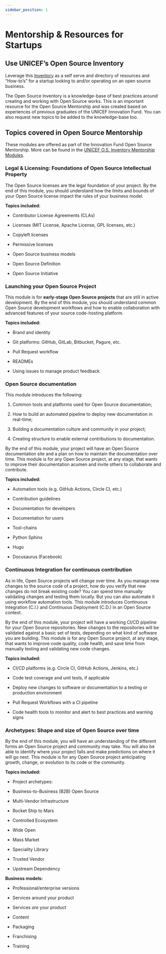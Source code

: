 ```yaml
---
sidebar_position: 1
---
```


# Mentorship & Resources for Startups

## Use UNICEF’s Open Source Inventory 

Leverage this [Inventory](https://unicef.github.io/inventory/meta/mentorship/onboarding/) as a self serve and directory of resources and “How-to’s” for a startup looking to and/or operating on an open source business. 

The Open Source Inventory is a knowledge-base of best practices around creating and working with Open Source works. This is an important resource for the Open Source Mentorship and was created based on experiences of previous graduates of the UNICEF Innovation Fund. You can also request new topics to be added to the knowledge-base too.

## Topics covered in Open Source Mentorship
These modules are offered as part of the Innovation Fund Open Source Mentorship.  More can be found in the [UNICEF O.S. Inventory Mentorship Modules](https://unicef.github.io/inventory/meta/mentorship/modules/). 

### Legal & Licensing: Foundations of Open Source Intellectual Property 
The Open Source licenses are the legal foundation of your project. By the end of this module, you should understand how the limits and bounds of your Open Source license impact the rules of your business model. 

**Topics included:** 
* Contributor License Agreements (CLAs) 

* Licenses (MIT License, Apache License, GPL licenses, etc.) 

* Copyleft licenses 

* Permissive licenses 

* Open Source business models 

* Open Source Definition 

* Open Source Initiative 

### Launching your Open Source Project
This module is for **early-stage Open Source projects** that are still in active development. By the end of this module, you should understand common Open Source development workflows and how to enable collaboration with advanced features of your source code-hosting platform. 

**Topics included:** 
* Brand and identity 

* Git platforms: GitHub, GitLab, Bitbucket, Pagure, etc. 

* Pull Request workflow 

* READMEs 

* Using issues to manage product feedback 

### Open Source documentation
This module introduces the following: 

1. Common tools and platforms used for Open Source documentation; 

2. How to build an automated pipeline to deploy new documentation in real-time; 

3. Building a documentation culture and community in your project; 

4. Creating structure to enable external contributions to documentation. 

By the end of this module, your project will have an Open Source documentation site and a plan on how to maintain the documentation over time. This module is for any Open Source project, at any stage, that wants to improve their documentation acumen and invite others to collaborate and contribute. 

**Topics included:** 

* Automation tools (e.g. GitHub Actions, Circle CI, etc.) 

* Contribution guidelines 

* Documentation for developers 

* Documentation for users 

* Tool-chains 

* Python Sphinx 

* Hugo 

* Docusaurus (Facebook) 

### Continuous Integration for continuous contribution
As in life, Open Source projects will change over time. As you manage new changes to the source code of a project, how do you verify that new changes do not break existing code? You can spend time manually validating changes and testing them locally. But you can also automate it using workflow automation tools. This module introduces Continuous Integration (C.I.) and Continuous Deployment (C.D.) in an Open Source context. 

By the end of this module, your project will have a working CI/CD pipeline for your Open Source repositories. New changes to the repositories will be validated against a basic set of tests, depending on what kind of software you are building. This module is for any Open Source project, at any stage, that wants to improve code quality, code health, and save time from manually testing and validating new code changes. 

**Topics included:** 

* CI/CD platforms (e.g. Circle CI, GitHub Actions, Jenkins, etc.) 

* Code test coverage and unit tests, if applicable 

* Deploy new changes to software or documentation to a testing or production environment 

* Pull Request Workflows with a CI pipeline 

* Code health tools to monitor and alert to best practices and warning signs

### Archetypes: Shape and size of Open Source over time
 By the end of this module, you will have an understanding of the different forms an Open Source project and community may take. You will also be able to identify where your project falls and make predictions on where it will go next. This module is for any Open Source project anticipating growth, change, or evolution to its code or the community. 

**Topics included:** 

* Project archetypes: 

* Business-to-Business (B2B) Open Source 

* Multi-Vendor Infrastructure 

* Rocket Ship to Mars 

* Controlled Ecosystem 

* Wide Open 

* Mass Market 

* Speciality Library 

* Trusted Vendor 

* Upstream Dependency 

**Business models:** 

* Professional/enterprise versions 

* Services around your product 

* Services *are* your product 

* Content 

* Packaging 

* Franchising 

* Training 